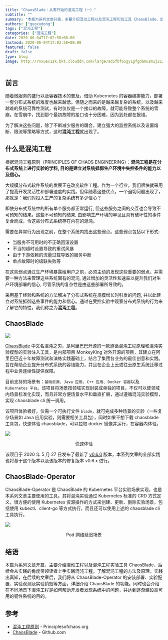 ```yaml
---
title: "ChaosBlade：从零开始的混沌工程（一）"
subtitle: ""
summary: "本篇为系列文章开篇，主要介绍混动工程以及混沌工程实验工具 ChaosBlade，后续会从实践的角度带领读者上手实践混沌工程，了解混沌工程的方法及原理。"
authors: ["guoxudong"]
tags: ["混沌工程"]
categories: ["混沌工程"]
date: 2020-06-04T17:02:58+08:00
lastmod: 2020-06-04T17:02:58+08:00
featured: false
draft: false
type: blog
image: http://rnxuex1zk.bkt.clouddn.com/large/ad5fbf65gy1gfgdamuzm1j212t0lq46x.jpg
---
```

## 前言

随着微服务的盛行以及容器技术的普及，借助 Kubernetes 的容器编排能力，部署一套分布式系统的难度也越来越低。但随之而来的是越来越复杂的系统，以及越来越难的系统可靠性测试，有时仅仅是一个接口的故障，就可能导致整个系统的雪崩。在雪崩中，找到那个最初故障的接口也十分困难，因为到处都在报错。

为了解决这些问题，除了不断减少服务的耦合，建立强大的监控系统以及设置熔断、限流等策略等方式，这时**混沌工程**就出现了。

## 什么是混沌工程

根据混沌工程原则（PRINCIPLES OF CHAOS ENGINEERING）：**混沌工程是在分布式系统上进行实验的学科, 目的是建立对系统抵御生产环境中失控条件的能力以及信心。**

大规模分布式软件系统的发展正在改变软件工程。作为一个行业，我们很快就采用了提高开发灵活性和部署速度的实践。但伴随着这些优点，一个迫切问题出现了，那就是：我们对投入生产的复杂系统有多少信心？

即使分布式系统中的所有单个服务都正常运行, 但这些服务之间的交互也会导致不可预知的结果。这些不可预知的结果, 由影响生产环境的罕见且具有破坏性的事件复合而成，令这些分布式系统存在内在的混沌。

需要在异常行为出现之前，在整个系统内找出这些弱点。这些弱点包括以下形式:

- 当服务不可用时的不正确回滚设置
- 不当的超时设置导致的重试风暴
- 由于下游依赖的流量过载导致的服务中断
- 单点故障时的级联失败等

在这些弱点通过生产环境暴露给用户之前，必须主动的发现这些重要的弱点。并需要一种方法来管理这些系统固有的混沌, 通过增加的灵活性和速率以提升我们对生产环境部署的信心, 尽管系统的复杂性是由这些部署所导致的。

采用基于经验和系统的方法解决了分布式系统在规模增长时引发的问题, 并以此建立对系统抵御这些事件的能力和信心。通过在受控实验中观察分布式系统的行为来了解它的特性，我们称之为**混沌工程**。

## ChaosBlade

![](http://rnxuex1zk.bkt.clouddn.com/large/ad5fbf65gy1gfh7pe8dxnj21d407mgly.jpg)

[ChaosBlade](https://github.com/chaosblade-io/chaosblade) 中文名混沌之刃，是阿里巴巴开源的一款遵循混沌工程原理和混沌实验模型的实验注入工具，是内部项目 MonkeyKing 对外开源的项目，其建立在阿里巴巴近十年故障测试和演练实践基础上，结合了集团各业务的最佳创意和实践。旨在帮助企业提升分布式系统的容错能力，并且在企业上云或往云原生系统迁移过程中业务连续性提供保障。

目前支持的场景有：`基础资源`、`Java 应用`、`C++ 应用`、`Docker 容器`以及 `Kubernetes 平台`。该项目将场景按领域实现封装成单独的项目，不仅可以使领域内场景标准化实现，而且非常方便场景水平和垂直扩展，通过遵循混沌实验模型，实现 chaosblade cli 统一调用。

该项目体验极好，仅需一个可执行文件 `blade`，就可完成多种场景的实验（一些复杂场景如 Java 应用实验，则需要相关工具包），同时如果不想下载 chaosblade 工具包，快速体验 chaosblade，可以拉取 docker 镜像并运行，在容器内体验。

![](http://rnxuex1zk.bkt.clouddn.com/large/ad5fbf65gy1gfh7yajpkkg212i0mqu0y.gif)

<center>快速体验</center>

该项目于 2020 年 5 月 27 日发布了最新了 [v0.6.0](https://github.com/chaosblade-io/chaosblade/releases/tag/v0.6.0) 版本，本系列文章的全部实践也将基于这个版本以及该版本的修复版本 v0.6.x 进行。

## ChaosBlade-Operator

ChaosBlade-Operator 是 ChaosBlade 的 Kubernetes 平台实验场景实现，也是本系列文章主要使用的工具。其将混沌实验通过 Kubernetes 标准的 CRD 方式定义，很方便的使用 Kubernetes 资源操作的方式来创建、更新、删除实验场景，包括使用 kubectl、client-go 等方式执行，而且还可以使用上述的 chaosblade cli 工具执行。

![](http://rnxuex1zk.bkt.clouddn.com/large/ad5fbf65gy1gfh84jo6dgg20p606c1kx.gif)

<center>Pod 网络延迟场景</center>

## 结语

本篇为系列文章开篇，主要介绍混动工程以及混沌工程实验工具 ChaosBlade，后续会从实践的角度带领读者上手实践混沌工程，了解混沌工程的方法及原理。实践出真知，在后续的文章后，我们将从 ChaosBlade-Operator 的安装部署、实验配置、实验观测及实验销毁等方面，详细介绍 ChaosBlade 的功能。同时也会介绍在不同场景下混沌工程是如何帮助开发者发现系统中的问题，并达到逐渐建设高可用的韧性系统的目的。

## 参考

- [混沌工程原则](https://github.com/wizardbyron/principlesofchaos_zh-cn) - Principlesofchaos.org
- [ChaosBlade](https://github.com/chaosblade-io/chaosblade) - Github.com
